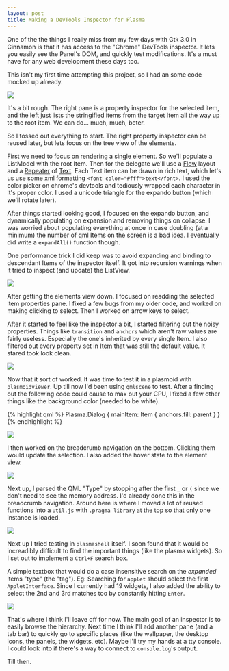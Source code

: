 ```yaml
---
layout: post
title: Making a DevTools Inspector for Plasma
---
```


One of the the things I really miss from my few days with Gtk 3.0 in Cinnamon is that it has access to the "Chrome" DevTools inspector. It lets you easily see the Panel's DOM, and quickly test modifications. It's a must have for any web development these days too.

This isn't my first time attempting this project, so I had an some code mocked up already.

![](https://i.imgur.com/UJe3b68.png)

It's a bit rough. The right pane is a property inspector for the selected item, and the left just lists the stringified items from the target Item all the way up to the root item. We can do... much, much, beter.

So I tossed out everything to start. The right property inspector can be reused later, but lets focus on the tree view of the elements.

First we need to focus on rendering a single element. So we'll populate a ListModel with the root Item. Then for the delegate we'll use a [Flow](https://doc.qt.io/qt-5/qml-qtquick-flow.html) layout and a [Repeater](https://doc.qt.io/qt-5/qml-qtquick-repeater.html) of [Text](https://doc.qt.io/qt-5/qml-qtquick-text.html). Each Text item can be drawn in rich text, which let's us use some xml formatting `<font color="#fff">text</font>`. I used the color picker on chrome's devtools and tediously wrapped each character in it's proper color. I used a unicode triangle for the expando button (which we'll rotate later).

After things started looking good, I focused on the expando button, and dynamically populating on expansion and removing things on collapse. I was worried about populating everything at once in case doubling (at a minimum) the number of qml Items on the screen is a bad idea. I eventually did write a `expandAll()` function though.

One performance trick I did keep was to avoid expanding and binding to descendant Items of the inspector itself. It got into recursion warnings when it tried to inspect (and update) the ListView.

![](https://i.imgur.com/udPbCvY.jpg)

After getting the elements view down. I focused on readding the selected item properties pane. I fixed a few bugs from my older code, and worked on making clicking to select. Then I worked on arrow keys to select.

After it started to feel like the inspector a bit, I started filtering out the noisy properties. Things like `transition` and `anchors` which aren't raw values are fairly useless. Especially the one's inherited by every single Item. I also filtered out every property set in [Item](https://doc.qt.io/qt-5/qml-qtquick-item.html) that was still the default value. It stared took look clean.

![](https://i.imgur.com/J789NNY.jpg)

Now that it sort of worked. It was time to test it in a plasmoid with `plasmoidviewer`. Up till now I'd been using `qmlscene` to test. After a finding out the following code could cause to max out your CPU, I fixed a few other things like the background color (needed to be white).

{% highlight qml %}
Plasma.Dialog {
  mainItem: Item {
    anchors.fill: parent
  }
}
{% endhighlight %}

![](https://i.imgur.com/4JCPIJo.jpg)

I then worked on the breadcrumb navigation on the bottom. Clicking them would update the selection. I also added the hover state to the element view.

![](https://i.imgur.com/NSyai95.jpg)

Next up, I parsed the QML "Type" by stopping after the first `_` or `(` since we don't need to see the memory address. I'd already done this in the breadcrumb navigation. Around here is where I moved a lot of reused functions into a `util.js` with `.pragma library` at the top so that only one instance is loaded.

![](https://i.imgur.com/RdRBuyL.jpg)

Next up I tried testing in `plasmashell` itself. I soon found that it would be increadibly difficult to find the important things (like the plasma widgets). So I set out to implement a `Ctrl+F` search box.

A simple textbox that would do a case insensitive search on the *expanded* items "type" (the "tag"). Eg: Searching for `applet` should select the first `AppletInterface`. Since I currently had 19 widgets, I also added the ability to select the 2nd and 3rd matches too by constantly hitting `Enter`.

![](https://i.imgur.com/9F15F1K.jpg)

That's where I think I'll leave off for now. The main goal of an inspector is to easily browse the hierarchy. Next time I think I'll add another pane (and a tab bar) to quickly go to specific places (like the wallpaper, the desktop icons, the panels, the widgets, etc). Maybe I'll try my hands at a tty console. I could look into if there's a way to connect to `console.log`'s output.

Till then.
